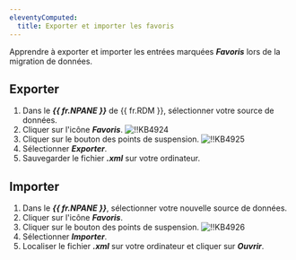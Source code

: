 ```yaml
---
eleventyComputed:
  title: Exporter et importer les favoris
---
```

Apprendre à exporter et importer les entrées marquées ***Favoris*** lors de la migration de données.

## Exporter

1. Dans le ***{{ fr.NPANE }}*** de {{ fr.RDM }}, sélectionner votre source de données.
1. Cliquer sur l'icône ***Favoris***.
![!!KB4924](https://cdnweb.devolutions.net/docs/docs_en_kb_KB4924.png)
1. Cliquer sur le bouton des points de suspension.
![!!KB4925](https://cdnweb.devolutions.net/docs/docs_en_kb_KB4925.png)
1. Sélectionner ***Exporter***.
1. Sauvegarder le fichier ***.xml*** sur votre ordinateur.

## Importer

1. Dans le ***{{ fr.NPANE }}***, sélectionner votre nouvelle source de données.
1. Cliquer sur l'icône ***Favoris***.
1. Cliquer sur le bouton des points de suspension.
![!!KB4926](https://cdnweb.devolutions.net/docs/docs_en_kb_KB4926.png)
1. Sélectionner ***Importer***.
1. Localiser le fichier ***.xml*** sur votre ordinateur et cliquer sur ***Ouvrir***.
